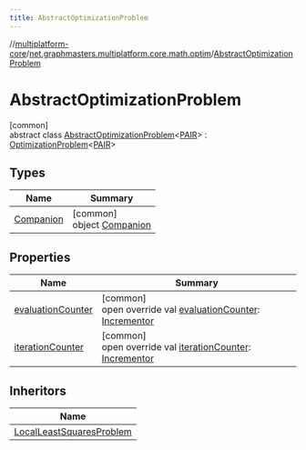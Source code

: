 ```yaml
---
title: AbstractOptimizationProblem
---
```

//[multiplatform-core](../../../index.html)/[net.graphmasters.multiplatform.core.math.optim](../index.html)/[AbstractOptimizationProblem](index.html)



# AbstractOptimizationProblem



[common]\
abstract class [AbstractOptimizationProblem](index.html)&lt;[PAIR](index.html)&gt; : [OptimizationProblem](../-optimization-problem/index.html)&lt;[PAIR](index.html)&gt;



## Types


| Name | Summary |
|---|---|
| [Companion](-companion/index.html) | [common]<br>object [Companion](-companion/index.html) |


## Properties


| Name | Summary |
|---|---|
| [evaluationCounter](evaluation-counter.html) | [common]<br>open override val [evaluationCounter](evaluation-counter.html): [Incrementor](../../net.graphmasters.multiplatform.core.math.utils/-incrementor/index.html) |
| [iterationCounter](iteration-counter.html) | [common]<br>open override val [iterationCounter](iteration-counter.html): [Incrementor](../../net.graphmasters.multiplatform.core.math.utils/-incrementor/index.html) |


## Inheritors


| Name |
|---|
| [LocalLeastSquaresProblem](../../net.graphmasters.multiplatform.core.math.leastsquares/-local-least-squares-problem/index.html) |


